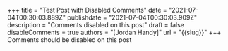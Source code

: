 +++
title = "Test Post with Disabled Comments"
date = "2021-07-04T00:30:03.889Z"
publishdate = "2021-07-04T00:30:03.909Z"
description = "Comments disabled on this post"
draft = false
disableComments = true
authors = "[Jordan Handy]"
url = "{{slug}}"
+++
Comments should be disabled on this post
